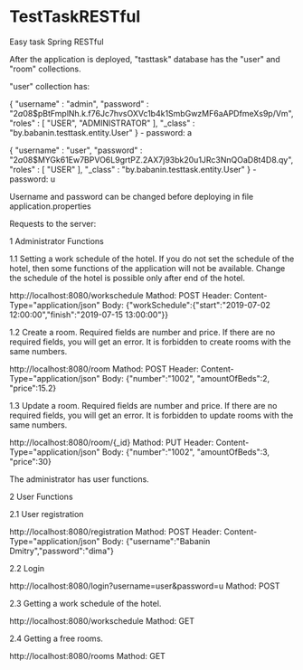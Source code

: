 # TestTaskRESTful
Easy task Spring RESTful

After the application is deployed, "tasttask" database has the "user" and "room" collections.

"user" collection has:

{ "username" : "admin", "password" : "$2a$08$pBtFmplNh.k.f76Jc7hvsOXVc1b4k1SmbGwzMF6aAPDfmeXs9p/Vm", "roles" : [ "USER", "ADMINISTRATOR" ], "_class" : "by.babanin.testtask.entity.User" } - password: a

{ "username" : "user", "password" : "$2a$08$MYGk61Ew7BPVO6L9grtPZ.2AX7j93bk20u1JRc3NnQOaD8t4D8.qy", "roles" : [ "USER" ], "_class" : "by.babanin.testtask.entity.User" } - password: u

Username and password can be changed before deploying in file application.properties

Requests to the server:

1 Administrator Functions

1.1 Setting a work schedule of the hotel. If you do not set the schedule of the hotel, then some functions of the application will not be available. Change the schedule of the hotel is possible only after end of the hotel.

http://localhost:8080/workschedule
Mathod: POST
Header: Content-Type="application/json"
Body: {"workSchedule":{"start":"2019-07-02 12:00:00","finish":"2019-07-15 13:00:00"}}

1.2 Create a room. Required fields are number and price. If there are no required fields, you will get an error. It is forbidden to create rooms with the same numbers.

http://localhost:8080/room
Mathod: POST
Header: Content-Type="application/json"
Body: {"number":"1002", "amountOfBeds":2, "price":15.2}

1.3 Update a room. Required fields are number and price. If there are no required fields, you will get an error. It is forbidden to update rooms with the same numbers.

http://localhost:8080/room/{_id}
Mathod: PUT
Header: Content-Type="application/json"
Body: {"number":"1002", "amountOfBeds":3, "price":30}

The administrator has user functions.

2 User Functions

2.1 User registration

http://localhost:8080/registration
Mathod: POST
Header: Content-Type="application/json"
Body: {"username":"Babanin Dmitry","password":"dima"}

2.2 Login

http://localhost:8080/login?username=user&password=u
Mathod: POST

2.3 Getting a work schedule of the hotel.

http://localhost:8080/workschedule
Mathod: GET

2.4 Getting a free rooms.

http://localhost:8080/rooms
Mathod: GET
